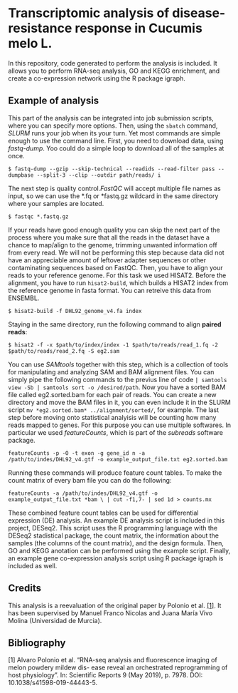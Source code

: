 # Transcriptomic analysis of disease-resistance response in Cucumis melo L.

In this repository, code generated to perform the analysis is included. It allows you to perform RNA-seq analysis, GO and KEGG enrichment,  and create a co-expression network using the R package igraph. 

## Example of analysis

This part of the analysis can be integrated into job submission scripts, where you can specify more options. Then, using the `sbatch` command, _SLURM_ runs your job when its your turn. Yet most commands are simple enough to use the command line. First, you need to download data, using _fastq-dump_. Yoo could do a simple loop to download all of the samples at once.

`$ fastq-dump --gzip --skip-technical --readids --read-filter pass --dumpbase --split-3 --clip --outdir path/reads/ i`

The next step is quality control._FastQC_ will accept multiple file names as input, so we can use the *.fq or *fastq.gz  wildcard in the same directory where your samples are located.

`$ fastqc *.fastq.gz`

If your reads have good enough quality you can skip the next part of the process where you make sure that all the reads in the dataset have a chance to map/align to the genome, trimming unwanted information off from every read. We will not be performing this step because data did not have an appreciable amount of leftover adapter sequences or other contaminating sequences based on FastQC. Then, you have to align your reads to your reference genome. For this task we used HISAT2. Before the alignment, you have to run `hisat2-build`, which builds a HISAT2 index from the reference genome in fasta format. You can retreive this data from ENSEMBL.

`$ hisat2-build -f DHL92_genome_v4.fa index`

Staying in the same directory, run the following command to align **paired reads**:

`$ hisat2 -f -x $path/to/index/index -1 $path/to/reads/read_1.fq -2 $path/to/reads/read_2.fq -S eg2.sam`

You can use _SAMtools_ together with this step, which is a collection of tools for manipulating and analyzing SAM and BAM alignment files. You can simply pipe the following commands to the previus line of code `| samtools view -Sb | samtools sort -o /desired/path`. Now you have a sorted BAM file called eg2.sorted.bam for each pair of reads. You can create a new directory and move the BAM files in it, you can even include it in the SLURM script `mv *eg2.sorted.bam* ../alignment/sorted/`, for example. The last step before moving onto statistical analyisis will be counting how many reads mapped to genes. For this purpose you can use multiple softwares. In particular we used _featureCounts_, which is part of the _subreads_ software package.

`featureCounts -p -O -t exon -g gene_id n -a /path/to/indes/DHL92_v4.gtf -o example_output_file.txt eg2.sorted.bam`

Running these commands will produce feature count tables. To make the count matrix of every bam file you can do the following: 

`featureCounts -a /path/to/indes/DHL92_v4.gtf -o example_output_file.txt *bam \
| cut -f1,7- | sed 1d > counts.mx`

These combined feature count tables can be used for differential expression (DE) analysis. An example DE analysis script is included in this project, DESeq2. This script uses the R programming language with the DESeq2 stadistical package, the count matrix, the information about the samples (the columns of the count matrix), and the design formula. Then, GO and KEGG anotation can be performed using the example script. Finally, an example gene co-expression analysis script using R package igraph is included as well.

## Credits

This analysis is a reevaluation of the original paper by Polonio et al.  [[1]](#1). It has been supervised by Manuel Franco Nicolas and Juana María Vivo Molina (Universidad de Murcia).

## Bibliography

<a id="1">[1]</a> 
Alvaro Polonio et al. “RNA-seq analysis and fluorescence imaging of melon powdery mildew dis-
ease reveal an orchestrated reprogramming of host physiology”. In: Scientific Reports 9 (May 2019),
p. 7978. DOI: 10.1038/s41598-019-44443-5.





